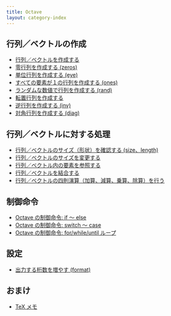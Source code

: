 ```yaml
---
title: Octave
layout: category-index
---
```


行列／ベクトルの作成
----
- [行列／ベクトルを作成する](create-vector-and-matrix.html)
- [零行列を作成する (zeros)](zero-vector.html)
- [単位行列を作成する (eye)](unit-matrix.html)
- [すべての要素が１の行列を作成する (ones)](ones.html)
- [ランダムな数値で行列を作成する (rand)](rand.html)
- [転置行列を作成する](transposed-matrix.html)
- [逆行列を作成する (inv)](inverse-matrix.html)
- [対角行列を作成する (diag)](diagonal-matrix.html)

行列／ベクトルに対する処理
----
- [行列／ベクトルのサイズ（形状）を確認する (size、length)](size.html)
- [行列／ベクトルのサイズを変更する](change-size.html)
- [行列／ベクトル内の要素を参照する](refer-elements.html)
- [行列／ベクトルを結合する](combine-vectors.html)
- [行列／ベクトルの四則演算（加算、減算、乗算、除算）を行う](arithmetic.html)

制御命令
----
- [Octave の制御命令: if ～ else](syntax/if-else.html)
- [Octave の制御命令: switch ～ case](syntax/switch-case.html)
- [Octave の制御命令: for/while/until ループ](syntax/loop.html)

設定
----
- [出力する桁数を増やす (format)](format.html)

おまけ
----
- [TeX メモ](tex.html)

